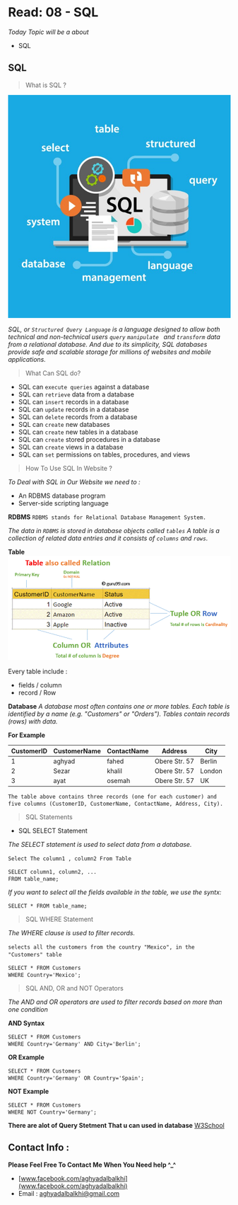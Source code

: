# Read: 08 - SQL

*Today Topic will be a about*
- SQL

## SQL

> What is SQL ? 

![SQL](images/SQL-server.jpg)

*SQL, or `Structured Query Language` is a language designed to allow both technical and non-technical users `query`  `manipulate ` and `transform` data from a relational database. And due to its simplicity, SQL databases provide safe and scalable storage for millions of websites and mobile applications.*


> What Can SQL do?

* SQL can `execute queries` against a database
* SQL can `retrieve` data from a database
* SQL can `insert` records in a database
* SQL can `update` records in a database
* SQL can `delete` records from a database
* SQL can `create` new databases
* SQL can `create` new tables in a database
* SQL can `create` stored procedures in a database
* SQL can `create` views in a database
* SQL can `set` permissions on tables, procedures, and views


> How To Use SQL In Website ? 

*To Deal with SQL in Our Website we need to :*

- An RDBMS database program
- Server-side scripting language

**RDBMS** `RDBMS stands for Relational Database Management System.`

*The data in `RDBMS` is stored in database objects called `tables` A table is a collection of related data entries and it consists of `columns` and `rows`.*

**Table**
![SQLTable](images/rdbms.png)

Every table include :

- fields / column 
- record / Row

**Database**
*A database most often contains one or more tables. Each table is identified by a name (e.g. "Customers" or "Orders"). Tables contain records (rows) with data.*

**For Example**

| CustomerID       | CustomerName  | ContactName |Address | City
|-------------------|---------------|-------------|---------------------|------------------------|
| 1       | aghyad  |fahed 	|Obere Str. 57	|Berlin	
| 2       | Sezar   |khalil	|Obere Str. 57	|London	
| 3       | ayat    |osemah	|Obere Str. 57	|UK	

```
The table above contains three records (one for each customer) and five columns (CustomerID, CustomerName, ContactName, Address, City).

```


> SQL Statements

* SQL SELECT Statement

*The SELECT statement is used to select data from a database.*

`Select The column1 , column2 From Table`
```
SELECT column1, column2, ...
FROM table_name;
```

*If you want to select all the fields available in the table, we use the syntx:*

```
SELECT * FROM table_name;

```

 >  SQL WHERE Statement

 *The WHERE clause is used to filter records.* 

 `selects all the customers from the country "Mexico", in the "Customers" table`

 ```
SELECT * FROM Customers
WHERE Country='Mexico';
```
> SQL AND, OR and NOT Operators

*The AND and OR operators are used to filter records based on more than one condition*

**AND Syntax**
```
SELECT * FROM Customers
WHERE Country='Germany' AND City='Berlin';
```


**OR Example**
```
SELECT * FROM Customers
WHERE Country='Germany' OR Country='Spain';
```

**NOT Example**
```
SELECT * FROM Customers
WHERE NOT Country='Germany';
```

**There are alot of Query Stetment That u can used in database**
[W3School](https://www.w3schools.com/sql/default.asp)

## Contact Info : 
**Please Feel Free To Contact Me When You Need help ^_^**
* [www.facebook.com/aghyadalbalkhi](www.facebook.com/aghyadalbalkhi)
* Email : aghyadalbalkhi@gmail.com
